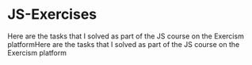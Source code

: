 # JS-Exercises
Here are the tasks that I solved as part of the JS course on the Exercism platformHere are the tasks that I solved as part of the JS course on the Exercism platform
